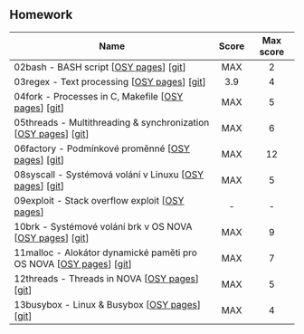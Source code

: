 ## Homework
| Name​                                                                                                                                                                                | Score | Max score |
| ------------------------------------------------------------------------------------------------------------------------------------------------------------------------------------ | :---: | :-------: |
| 02bash - BASH script [[OSY pages](http://osy.pages.fel.cvut.cz/docs/cviceni/lab2/ "Assignment instruction")] [[git](hw/hw2%20\[bash\]/)]                                             |  MAX  |     2     |
| 03regex - Text processing [[OSY pages](http://osy.pages.fel.cvut.cz/docs/cviceni/lab3/ "Assignment instruction")] [[git](hw/hw3%20\[regex\]/)]                                       |  3.9  |     4     |
| 04fork - Processes in C, Makefile [[OSY pages](http://osy.pages.fel.cvut.cz/docs/cviceni/lab4/ "Assignment instruction")] [[git](hw/hw4%20\[fork\,pipe\]/)]                          |  MAX  |     5     |
| 05threads - Multithreading & synchronization [[OSY pages](http://osy.pages.fel.cvut.cz/docs/cviceni/lab5/ "Assignment instruction")] [[git](hw/hw5%20\[threads\]/)]                  |  MAX  |     6     |
| 06factory - Podmínkové proměnné [[OSY pages](http://osy.pages.fel.cvut.cz/docs/cviceni/lab6/ "Assignment instruction")] [[git](hw/hw6%20\[multithreading\]/)]                        |  MAX  |    12     |
| 08syscall - Systémová volání v Linuxu [[OSY pages](http://osy.pages.fel.cvut.cz/docs/cviceni/lab8/ "Assignment instruction")] [[git](hw/hw8%20\[syscalls\]/)]                        |  MAX  |     5     |
| 09exploit - Stack overflow exploit [[OSY pages](http://osy.pages.fel.cvut.cz/docs/cviceni/lab9/ "Assignment instruction")]                                                           |   -   |     -     |
| 10brk - Systémové volání brk v OS NOVA [[OSY pages](https://osy.pages.fel.cvut.cz/docs/cviceni/lab10/ "Assignment instruction")] [[git](hw/hw10%20\[NOVA\,brk\]/)]                   |  MAX  |     9     |
| 11malloc - Alokátor dynamické paměti pro OS NOVA [[OSY pages](http://osy.pages.fel.cvut.cz/docs/cviceni/lab11/ "Assignment instruction")] [[git](hw/hw11%20\[NOVA\,malloc\,free\]/)] |  MAX  |     7     |
| 12threads - Threads in NOVA [[OSY pages](http://osy.pages.fel.cvut.cz/docs/cviceni/lab12/ "Assignment instruction")] [[git](hw/hw12%20\[NOVA\,threads\]/)]                           |  MAX  |     5     |
| 13busybox - Linux & Busybox [[OSY pages](http://osy.pages.fel.cvut.cz/docs/cviceni/lab13/ "Assignment instruction")] [[git](hw/hw13%20\[BusyBox\,Linux%20kernel\]/)]                 |  MAX  |     4     |


